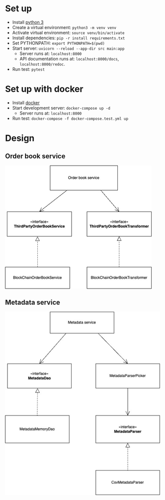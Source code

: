 
# Set up
* Install [python 3](https://www.python.org/downloads/)
* Create a virtual environment: `python3 -m venv venv`
* Activate virtual environment: `source venv/bin/activate`
* Install dependencies: `pip -r install requirements.txt`
* Set PYTHONPATH: `export PYTHONPATH=$(pwd)`
* Start server: `uvicorn --reload --app-dir src main:app`
  * Server runs at: `localhost:8000`
  * API documentation runs at: `localhost:8000/docs`, `localhost:8000/redoc`.
* Run test: `pytest`

# Set up with docker
* Install [docker](https://docs.docker.com/get-docker/)
* Start development server: `docker-compose up -d`
  * Server runs at: `localhost:8000`
* Run test: `docker-compose -f docker-compose.test.yml up`

# Design
## Order book service
![Order book service](images/Order%20book%20service.jpeg)

## Metadata service
![Metadata service](images/Metadata%20service.jpeg)